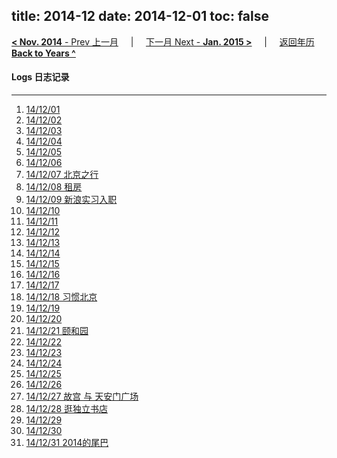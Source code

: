 title: 2014-12
date: 2014-12-01
toc: false
---
[**< Nov. 2014** - Prev 上一月](/lifelogs/2014/11/index.html) &nbsp; &nbsp; | &nbsp; &nbsp; [下一月 Next - **Jan. 2015 >**](/lifelogs/2015/01/index.html) &nbsp; &nbsp; |  &nbsp; &nbsp; [返回年历 **Back to Years ^**](/pages/lifelogs/)
<br/>
#### Logs 日志记录
---
1. [14/12/01](/lifelogs/2014/12/d01.html)
2. [14/12/02](/lifelogs/2014/12/d02.html)
3. [14/12/03](/lifelogs/2014/12/d03.html)
4. [14/12/04](/lifelogs/2014/12/d04.html)
5. [14/12/05](/lifelogs/2014/12/d05.html)
6. [14/12/06](/lifelogs/2014/12/d06.html)
7. [14/12/07 北京之行](/lifelogs/2014/12/d07.html)
8. [14/12/08 租房](/lifelogs/2014/12/d08.html)
9. [14/12/09 新浪实习入职](/lifelogs/2014/12/d09.html)
10. [14/12/10](/lifelogs/2014/12/d10.html)
11. [14/12/11](/lifelogs/2014/12/d11.html)
12. [14/12/12](/lifelogs/2014/12/d12.html)
13. [14/12/13](/lifelogs/2014/12/d13.html)
14. [14/12/14](/lifelogs/2014/12/d14.html)
15. [14/12/15](/lifelogs/2014/12/d15.html)
16. [14/12/16](/lifelogs/2014/12/d16.html)
17. [14/12/17](/lifelogs/2014/12/d17.html)
18. [14/12/18 习惯北京](/lifelogs/2014/12/d18.html)
19. [14/12/19](/lifelogs/2014/12/d19.html)
20. [14/12/20](/lifelogs/2014/12/d20.html)
21. [14/12/21 颐和园](/lifelogs/2014/12/d21.html)
22. [14/12/22](/lifelogs/2014/12/d22.html)
23. [14/12/23](/lifelogs/2014/12/d23.html)
24. [14/12/24](/lifelogs/2014/12/d24.html)
25. [14/12/25](/lifelogs/2014/12/d25.html)
26. [14/12/26](/lifelogs/2014/12/d26.html)
27. [14/12/27 故宫 与 天安门广场](/lifelogs/2014/12/d27.html)
28. [14/12/28 逛独立书店](/lifelogs/2014/12/d28.html)
29. [14/12/29](/lifelogs/2014/12/d29.html)
30. [14/12/30](/lifelogs/2014/12/d30.html)
31. [14/12/31 2014的尾巴](/lifelogs/2014/12/d31.html)
